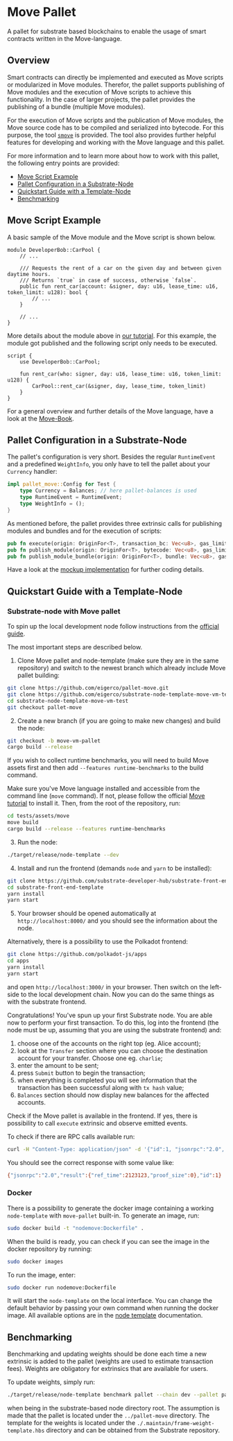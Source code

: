 # Move Pallet

A pallet for substrate based blockchains to enable the usage of smart contracts written in the Move-language.

## Overview

Smart contracts can directly be implemented and executed as Move scripts or modularized in Move modules. Therefor, the pallet supports publishing of Move modules and the execution of Move scripts to achieve this functionality. In the case of larger projects, the pallet provides the publishing of a bundle (multiple Move modules).

For the execution of Move scripts and the publication of Move modules, the Move source code has to be compiled and serialized into bytecode. For this purpose, the tool [`smove`](https://github.com/eigerco/smove) is provided. The tool also provides further helpful features for developing and working with the Move language and this pallet.

For more information and to learn more about how to work with this pallet, the following entry points are provided:
- [Move Script Example](#move-script-example)
- [Pallet Configuration in a Substrate-Node](#pallet-configuration-in-a-substrate-node)
- [Quickstart Guide with a Template-Node](#substrate-node-with-move-pallet)
- [Benchmarking](#benchmarking)


## Move Script Example

A basic sample of the Move module and the Move script is shown below.

```move
module DeveloperBob::CarPool {
    // ...

    /// Requests the rent of a car on the given day and between given daytime hours.
    /// Returns `true` in case of success, otherwise `false`.
    public fun rent_car(account: &signer, day: u16, lease_time: u16, token_limit: u128): bool {
        // ...
    }

    // ...
}
```

More details about the module above in [our tutorial](TODO). For this example, the module got published and the following script only needs to be executed.

```move
script {
    use DeveloperBob::CarPool;

    fun rent_car(who: signer, day: u16, lease_time: u16, token_limit: u128) {
        CarPool::rent_car(&signer, day, lease_time, token_limit)
    }
}
```

For a general overview and further details of the Move language, have a look at the [Move-Book](https://move-language.github.io/move/introduction.html).


## Pallet Configuration in a Substrate-Node

The pallet's configuration is very short. Besides the regular `RuntimeEvent` and a predefined `WeightInfo`, you only have to tell the pallet about your `Currency` handler:
```rust
impl pallet_move::Config for Test {
    type Currency = Balances; // here pallet-balances is used
    type RuntimeEvent = RuntimeEvent;
    type WeightInfo = ();
}
```

As mentioned before, the pallet provides three extrinsic calls for publishing modules and bundles and for the execution of scripts:
```rust
pub fn execute(origin: OriginFor<T>, transaction_bc: Vec<u8>, gas_limit: u64) -> DispatchResultWithPostInfo;
pub fn publish_module(origin: OriginFor<T>, bytecode: Vec<u8>, gas_limit: u64) -> DispatchResultWithPostInfo;
pub fn publish_module_bundle(origin: OriginFor<T>, bundle: Vec<u8>, gas_limit: u64) -> DispatchResultWithPostInfo;
```

Have a look at the [mockup implementation](https://github.com/eigerco/pallet-move/blob/main/tests/mock.rs) for further coding details.


## Quickstart Guide with a Template-Node

### Substrate-node with Move pallet

To spin up the local development node follow instructions from the [official guide](https://docs.substrate.io/tutorials/build-a-blockchain/build-local-blockchain/).

The most important steps are described below.

1. Clone Move pallet and node-template (make sure they are in the same repository) and switch to the newest branch which already include Move pallet building:
```bash
git clone https://github.com/eigerco/pallet-move.git
git clone https://github.com/eigerco/substrate-node-template-move-vm-test
cd substrate-node-template-move-vm-test
git checkout pallet-move
```

2. Create a new branch (if you are going to make new changes) and build the node:
```bash
git checkout -b move-vm-pallet
cargo build --release
```

If you wish to collect runtime benchmarks, you will need to build Move assets first and then add `--features runtime-benchmarks` to the build command. 

Make sure you've Move language installed and accessible from the command line (`move` command). If not, please follow the official [Move tutorial](https://github.com/move-language/move/blob/main/language/documentation/tutorial/README.md) to install it. Then, from the root of the repository, run:

```bash
cd tests/assets/move
move build
cargo build --release --features runtime-benchmarks
```

3. Run the node:
```bash
./target/release/node-template --dev
```

4. Install and run the frontend (demands `node` and `yarn` to be installed):
```bash
git clone https://github.com/substrate-developer-hub/substrate-front-end-template
cd substrate-front-end-template
yarn install
yarn start
```

5. Your browser should be opened automatically at `http://localhost:8000/` and you should see the information about the node.

Alternatively, there is a possibility to use the Polkadot frontend:
```bash
git clone https://github.com/polkadot-js/apps
cd apps
yarn install
yarn start
```
and open `http://localhost:3000/` in your browser. Then switch on the left-side to the local development chain. Now you can do the same things as with the substrate frontend.

Congratulations! You've spun up your first Substrate node. You are able now to perform your first transaction. To do this, log into the frontend (the node must be up, assuming that you are using the substrate frontend) and: 
1. choose one of the accounts on the right top (eg. Alice account); 
2. look at the `Transfer` section where you can choose the destination account for your transfer. Choose one eg. `charlie`; 
3. enter the amount to be sent; 
4. press `Submit` button to begin the transaction; 
5. when everything is completed you will see information that the transaction has been successful along with `tx hash` value;
6. `Balances` section should now display new balances for the affected accounts.

Check if the Move pallet is available in the frontend. If yes, there is possibility to call `execute` extrinsic and observe emitted events. 

To check if there are RPC calls available run:
```bash
curl -H "Content-Type: application/json" -d '{"id":1, "jsonrpc":"2.0", "method": "mvm_gasToWeight", "params": [123]}' http://localhost:9944/
```
You should see the correct response with some value like:
```bash
{"jsonrpc":"2.0","result":{"ref_time":2123123,"proof_size":0},"id":1}
```

### Docker
There is a possibility to generate the docker image containing a working `node-template` with `move-pallet` built-in. To generate an image, run:
```bash
sudo docker build -t "nodemove:Dockerfile" .
```

When the build is ready, you can check if you can see the image in the docker repository by running:
```bash
sudo docker images
```

To run the image, enter:
```bash
sudo docker run nodemove:Dockerfile
```

It will start the `node-template` on the local interface. You can change the default behavior by passing your own command when running the docker image. All available options are in the [node template](https://docs.substrate.io/reference/command-line-tools/node-template/) documentation.

## Benchmarking
Benchmarking and updating weights should be done each time a new extrinsic is added to the pallet (weights are used to estimate transaction fees). Weights are obligatory for extrinsics that are available for users.

To update weights, simply run:
```bash
./target/release/node-template benchmark pallet --chain dev --pallet pallet-move --steps=50 --repeat=20 --wasm-execution=compiled --output ../pallet-move/src/weights.rs --template ./.maintain/frame-weight-template.hbs --extrinsic '*'
```
when being in the substrate-based node directory root. The assumption is made that the pallet is located under the `../pallet-move` directory. The template for the weights is located under the `./.maintain/frame-weight-template.hbs` directory and can be obtained from the Substrate repository.
